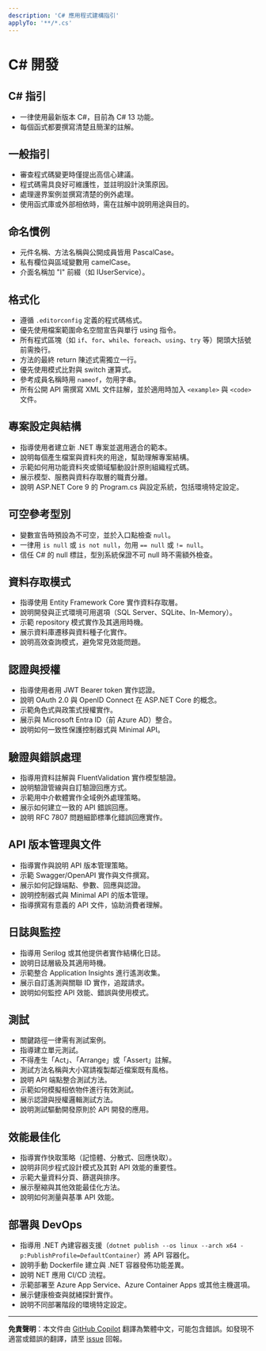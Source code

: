 ```yaml
---
description: 'C# 應用程式建構指引'
applyTo: '**/*.cs'
---
```


# C# 開發

## C# 指引
- 一律使用最新版本 C#，目前為 C# 13 功能。
- 每個函式都要撰寫清楚且簡潔的註解。

## 一般指引
- 審查程式碼變更時僅提出高信心建議。
- 程式碼需具良好可維護性，並註明設計決策原因。
- 處理邊界案例並撰寫清楚的例外處理。
- 使用函式庫或外部相依時，需在註解中說明用途與目的。

## 命名慣例

- 元件名稱、方法名稱與公開成員皆用 PascalCase。
- 私有欄位與區域變數用 camelCase。
- 介面名稱加 "I" 前綴（如 IUserService）。

## 格式化

- 遵循 `.editorconfig` 定義的程式碼格式。
- 優先使用檔案範圍命名空間宣告與單行 using 指令。
- 所有程式區塊（如 `if`、`for`、`while`、`foreach`、`using`、`try` 等）開頭大括號前需換行。
- 方法的最終 return 陳述式需獨立一行。
- 優先使用模式比對與 switch 運算式。
- 參考成員名稱時用 `nameof`，勿用字串。
- 所有公開 API 需撰寫 XML 文件註解，並於適用時加入 `<example>` 與 `<code>` 文件。

## 專案設定與結構

- 指導使用者建立新 .NET 專案並選用適合的範本。
- 說明每個產生檔案與資料夾的用途，幫助理解專案結構。
- 示範如何用功能資料夾或領域驅動設計原則組織程式碼。
- 展示模型、服務與資料存取層的職責分離。
- 說明 ASP.NET Core 9 的 Program.cs 與設定系統，包括環境特定設定。

## 可空參考型別

- 變數宣告時預設為不可空，並於入口點檢查 `null`。
- 一律用 `is null` 或 `is not null`，勿用 `== null` 或 `!= null`。
- 信任 C# 的 null 標註，型別系統保證不可 null 時不需額外檢查。

## 資料存取模式

- 指導使用 Entity Framework Core 實作資料存取層。
- 說明開發與正式環境可用選項（SQL Server、SQLite、In-Memory）。
- 示範 repository 模式實作及其適用時機。
- 展示資料庫遷移與資料種子化實作。
- 說明高效查詢模式，避免常見效能問題。

## 認證與授權

- 指導使用者用 JWT Bearer token 實作認證。
- 說明 OAuth 2.0 與 OpenID Connect 在 ASP.NET Core 的概念。
- 示範角色式與政策式授權實作。
- 展示與 Microsoft Entra ID（前 Azure AD）整合。
- 說明如何一致性保護控制器式與 Minimal API。

## 驗證與錯誤處理

- 指導用資料註解與 FluentValidation 實作模型驗證。
- 說明驗證管線與自訂驗證回應方式。
- 示範用中介軟體實作全域例外處理策略。
- 展示如何建立一致的 API 錯誤回應。
- 說明 RFC 7807 問題細節標準化錯誤回應實作。

## API 版本管理與文件

- 指導實作與說明 API 版本管理策略。
- 示範 Swagger/OpenAPI 實作與文件撰寫。
- 展示如何記錄端點、參數、回應與認證。
- 說明控制器式與 Minimal API 的版本管理。
- 指導撰寫有意義的 API 文件，協助消費者理解。

## 日誌與監控

- 指導用 Serilog 或其他提供者實作結構化日誌。
- 說明日誌層級及其適用時機。
- 示範整合 Application Insights 進行遙測收集。
- 展示自訂遙測與關聯 ID 實作，追蹤請求。
- 說明如何監控 API 效能、錯誤與使用模式。

## 測試

- 關鍵路徑一律需有測試案例。
- 指導建立單元測試。
- 不得產生「Act」、「Arrange」或「Assert」註解。
- 測試方法名稱與大小寫請複製鄰近檔案既有風格。
- 說明 API 端點整合測試方法。
- 示範如何模擬相依物件進行有效測試。
- 展示認證與授權邏輯測試方法。
- 說明測試驅動開發原則於 API 開發的應用。

## 效能最佳化

- 指導實作快取策略（記憶體、分散式、回應快取）。
- 說明非同步程式設計模式及其對 API 效能的重要性。
- 示範大量資料分頁、篩選與排序。
- 展示壓縮與其他效能最佳化方法。
- 說明如何測量與基準 API 效能。

## 部署與 DevOps

- 指導用 .NET 內建容器支援（`dotnet publish --os linux --arch x64 -p:PublishProfile=DefaultContainer`）將 API 容器化。
- 說明手動 Dockerfile 建立與 .NET 容器發佈功能差異。
- 說明 NET 應用 CI/CD 流程。
- 示範部署至 Azure App Service、Azure Container Apps 或其他主機選項。
- 展示健康檢查與就緒探針實作。
- 說明不同部署階段的環境特定設定。

---

**免責聲明**：本文件由 [GitHub Copilot](https://docs.github.com/copilot/about-github-copilot/what-is-github-copilot) 翻譯為繁體中文，可能包含錯誤。如發現不適當或錯誤的翻譯，請至 [issue](../../issues) 回報。
